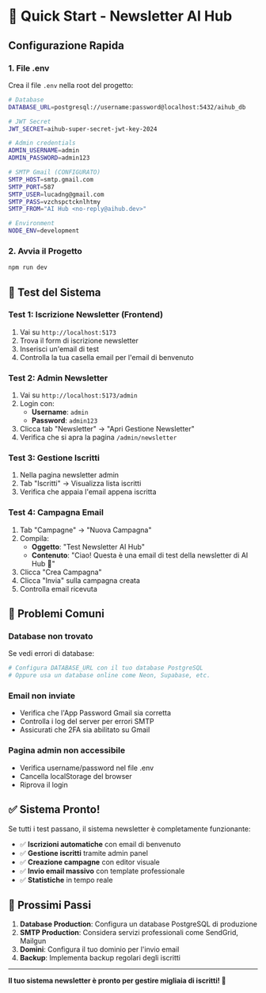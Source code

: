 # 🚀 Quick Start - Newsletter AI Hub

## Configurazione Rapida

### 1. File .env
Crea il file `.env` nella root del progetto:

```bash
# Database
DATABASE_URL=postgresql://username:password@localhost:5432/aihub_db

# JWT Secret
JWT_SECRET=aihub-super-secret-jwt-key-2024

# Admin credentials
ADMIN_USERNAME=admin
ADMIN_PASSWORD=admin123

# SMTP Gmail (CONFIGURATO)
SMTP_HOST=smtp.gmail.com
SMTP_PORT=587
SMTP_USER=lucadng@gmail.com
SMTP_PASS=vzchspctcknlhtmy
SMTP_FROM="AI Hub <no-reply@aihub.dev>"

# Environment
NODE_ENV=development
```

### 2. Avvia il Progetto
```bash
npm run dev
```

## 🧪 Test del Sistema

### Test 1: Iscrizione Newsletter (Frontend)
1. Vai su `http://localhost:5173`
2. Trova il form di iscrizione newsletter
3. Inserisci un'email di test
4. Controlla la tua casella email per l'email di benvenuto

### Test 2: Admin Newsletter
1. Vai su `http://localhost:5173/admin`
2. Login con:
   - **Username**: `admin`
   - **Password**: `admin123`
3. Clicca tab "Newsletter" → "Apri Gestione Newsletter"
4. Verifica che si apra la pagina `/admin/newsletter`

### Test 3: Gestione Iscritti
1. Nella pagina newsletter admin
2. Tab "Iscritti" → Visualizza lista iscritti
3. Verifica che appaia l'email appena iscritta

### Test 4: Campagna Email
1. Tab "Campagne" → "Nuova Campagna"
2. Compila:
   - **Oggetto**: "Test Newsletter AI Hub"
   - **Contenuto**: "Ciao! Questa è una email di test della newsletter di AI Hub 🚀"
3. Clicca "Crea Campagna"
4. Clicca "Invia" sulla campagna creata
5. Controlla email ricevuta

## 🐛 Problemi Comuni

### Database non trovato
Se vedi errori di database:
```bash
# Configura DATABASE_URL con il tuo database PostgreSQL
# Oppure usa un database online come Neon, Supabase, etc.
```

### Email non inviate
- Verifica che l'App Password Gmail sia corretta
- Controlla i log del server per errori SMTP
- Assicurati che 2FA sia abilitato su Gmail

### Pagina admin non accessibile
- Verifica username/password nel file .env
- Cancella localStorage del browser
- Riprova il login

## ✅ Sistema Pronto!

Se tutti i test passano, il sistema newsletter è completamente funzionante:

- ✅ **Iscrizioni automatiche** con email di benvenuto
- ✅ **Gestione iscritti** tramite admin panel
- ✅ **Creazione campagne** con editor visuale
- ✅ **Invio email massivo** con template professionale
- ✅ **Statistiche** in tempo reale

## 🎯 Prossimi Passi

1. **Database Production**: Configura un database PostgreSQL di produzione
2. **SMTP Production**: Considera servizi professionali come SendGrid, Mailgun
3. **Domini**: Configura il tuo dominio per l'invio email
4. **Backup**: Implementa backup regolari degli iscritti

---

**Il tuo sistema newsletter è pronto per gestire migliaia di iscritti! 🎉** 